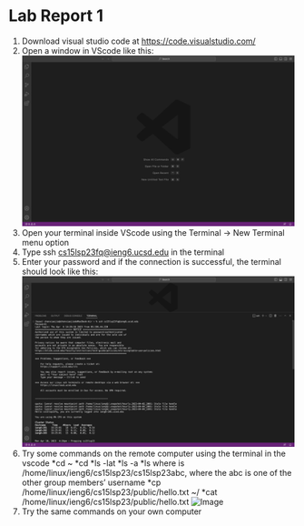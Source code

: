 # Lab Report 1
1. Download visual studio code at  https://code.visualstudio.com/
2. Open a window in VScode like this:  
![Image](vscode.png)
3. Open your terminal inside VScode using the Terminal → New Terminal menu option
4. Type ssh cs15lsp23fq@ieng6.ucsd.edu in the terminal 
5. Enter your password and if the connection is successful, the terminal should look like this:
![Image](remote.png)
7. Try some commands on the remote computer using the terminal in the vscode 
*cd ~
*cd
*ls -lat
*ls -a
*ls <directory> where <directory> is /home/linux/ieng6/cs15lsp23/cs15lsp23abc, where the abc is one of the other group members’ username
*cp /home/linux/ieng6/cs15lsp23/public/hello.txt ~/
*cat /home/linux/ieng6/cs15lsp23/public/hello.txt
![Image](commands.png)
8. Try the same commands on your own computer 


